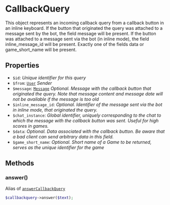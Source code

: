 # CallbackQuery	

This object represents an incoming callback query from a callback button in an inline keyboard. If the button that originated the query was attached to a message sent by the bot, the field message will be present. If the button was attached to a message sent via the bot (in inline mode), the field inline_message_id will be present. Exactly one of the fields data or game_short_name will be present.	

## Properties	

- `$id`: _Unique identifier for this query_
- `$from`: [`User`](User.md) _Sender_
- `$message`: [`Message`](Message.md) _Optional. Message with the callback button that originated the query. Note that message content and message date will not be available if the message is too old_
- `$inline_message_id`: _Optional. Identifier of the message sent via the bot in inline mode, that originated the query._
- `$chat_instance`: _Global identifier, uniquely corresponding to the chat to which the message with the callback button was sent. Useful for high scores in games._
- `$data`: _Optional. Data associated with the callback button. Be aware that a bad client can send arbitrary data in this field._
- `$game_short_name`: _Optional. Short name of a Game to be returned, serves as the unique identifier for the game_

## Methods  

### answer()	

Alias of [`answerCallbackQuery`](../methods.md#answercallbackquery)	
```php
$callbackquery->answer($text);
```